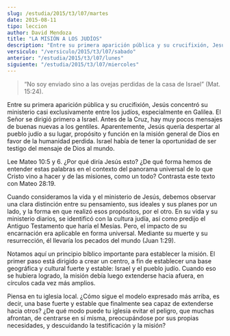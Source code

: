 ```yaml
---
slug: /estudia/2015/t3/l07/martes
date: 2015-08-11
tipo: leccion
author: David Mendoza
title: "LA MISIÓN A LOS JUDÍOS"
description: "Entre su primera aparición pública y su crucifixión, Jesús concentró su ministerio casi exclusivamente entre los judíos, especialmente en Galilea. El Señor se dirigió primero a Israel. Antes de la Cruz, hay muy pocos mensajes de buenas nuevas a los gentiles."
versiculo: "/versiculo/2015/t3/l07/sabado"
anterior: "/estudia/2015/t3/l07/lunes"
siguiente: "/estudia/2015/t3/l07/miercoles"
---
```


> “No soy enviado sino a las ovejas perdidas de la casa de Israel” (Mat. 15:24).

Entre su primera aparición pública y su crucifixión, Jesús concentró su ministerio casi exclusivamente entre los judíos, especialmente en Galilea. El Señor se dirigió primero a Israel. Antes de la Cruz, hay muy pocos mensajes de buenas nuevas a los gentiles. Aparentemente, Jesús quería despertar al pueblo judío a su lugar, propósito y función en la misión general de Dios en favor de la humanidad perdida. Israel había de tener la oportunidad de ser testigo del mensaje de Dios al mundo.

Lee Mateo 10:5 y 6. ¿Por qué diría Jesús esto? ¿De qué forma hemos de entender estas palabras en el contexto del panorama universal de lo que Cristo vino a hacer y de las misiones, como un todo? Contrasta este texto con Mateo 28:19.

Cuando consideramos la vida y el ministerio de Jesús, debemos observar una clara distinción entre su pensamiento, sus ideales y sus planes por un lado, y la forma en que realizó esos propósitos, por el otro. En su vida y su ministerio diarios, se identificó con la cultura judía, así como predijo el Antiguo Testamento que haría el Mesías. Pero, el impacto de su encarnación era aplicable en forma universal. Mediante su muerte y su resurrección, él llevaría los pecados del mundo (Juan 1:29).

Notamos aquí un principio bíblico importante para establecer la misión. El primer paso está dirigido a crear un centro, a fin de establecer una base geográfica y cultural fuerte y estable: Israel y el pueblo judío. Cuando eso se hubiera logrado, la misión debía luego extenderse hacia afuera, en círculos cada vez más amplios.

Piensa en tu iglesia local. ¿Cómo sigue el modelo expresado más arriba, es decir, una base fuerte y estable que finalmente sea capaz de extenderse hacia otros? ¿De qué modo puede tu iglesia evitar el peligro, que muchas afrontan, de centrarse en sí misma, preocupándose por sus propias necesidades, y descuidando la testificación y la misión?
